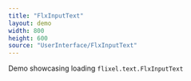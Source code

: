 ```yaml
---
title: "FlxInputText"
layout: demo
width: 800
height: 600
source: "UserInterface/FlxInputText"
---
```


Demo showcasing loading `flixel.text.FlxInputText`
